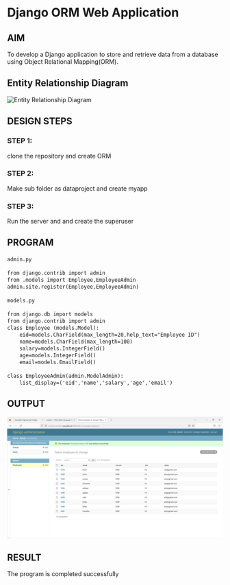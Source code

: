 # Django ORM Web Application

## AIM
To develop a Django application to store and retrieve data from a database using Object Relational Mapping(ORM).

## Entity Relationship Diagram

![Entity Relationship Diagram](.eid.png)

## DESIGN STEPS

### STEP 1:
clone the repository and create ORM

### STEP 2:
Make sub folder as dataproject and create myapp 

### STEP 3:
Run the server and and create the superuser

## PROGRAM

```
admin.py

from django.contrib import admin
from .models import Employee,EmployeeAdmin
admin.site.register(Employee,EmployeeAdmin)

models.py

from django.db import models
from django.contrib import admin
class Employee (models.Model):
    eid=models.CharField(max_length=20,help_text="Employee ID")
    name=models.CharField(max_length=100)
    salary=models.IntegerField()
    age=models.IntegerField()
    email=models.EmailField()

class EmployeeAdmin(admin.ModelAdmin):
    list_display=('eid','name','salary','age','email')    
```

## OUTPUT
![OUTPUT](./out.png)

## RESULT
The program is completed successfully